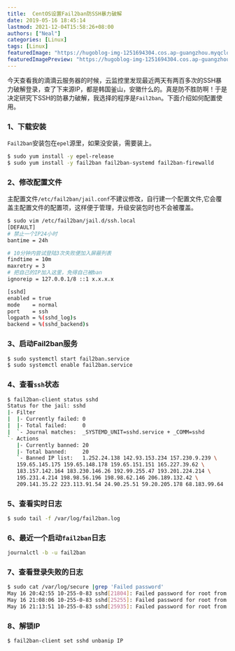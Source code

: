 ```yaml
---
title:  CentOS设置Fail2ban防SSH暴力破解
date: 2019-05-16 18:45:14
lastmod: 2021-12-04T15:58:26+08:00
authors: ["Neal"]
categories: [Linux]
tags: [Linux]
featuredImage: "https://hugoblog-img-1251694304.cos.ap-guangzhou.myqcloud.com/blog/fail2ban.svg"
featuredImagePreview: "https://hugoblog-img-1251694304.cos.ap-guangzhou.myqcloud.com/blog/fail2ban.svg"
---
```




今天查看我的滴滴云服务器的时候，云监控里发现最近两天有两百多次的SSH暴力破解登录，查了下来源IP，都是韩国釜山，安徽什么的。真是防不胜防啊！于是决定研究下SSH的防暴力破解，我选择的程序是`Fail2ban`。下面介绍如何配置使用。
<!--more-->



### 1、下载安装
`Fail2ban`安装包在`epel`源里，如果没安装，需要装上。
```bash
$ sudo yum install -y epel-release
$ sudo yum install -y fail2ban fail2ban-systemd fail2ban-firewalld
```
### 2、修改配置文件
主配置文件`/etc/fail2ban/jail.conf`不建议修改，自行建一个配置文件,它会覆盖主配置文件的配置项，这样便于管理，升级安装包时也不会被覆盖。
```sh
$ sudo vim /etc/fail2ban/jail.d/ssh.local
[DEFAULT]
# 禁止一个IP24小时
bantime = 24h

# 10分钟内尝试登陆3次失败便加入屏蔽列表
findtime = 10m
maxretry = 3
# 把自己的IP加入这里，免得自己被ban
ignoreip = 127.0.0.1/8 ::1 x.x.x.x

[sshd]
enabled = true
mode    = normal
port    = ssh
logpath = %(sshd_log)s
backend = %(sshd_backend)s
```

### 3、启动Fail2ban服务
```sh
$ sudo systemctl start fail2ban.service
$ sudo systemctl enable fail2ban.service
```

### 4、查看`ssh`状态
```sh
$ fail2ban-client status sshd
Status for the jail: sshd
|- Filter
|  |- Currently failed: 0
|  |- Total failed:     0
|  `- Journal matches:  _SYSTEMD_UNIT=sshd.service + _COMM=sshd
`- Actions
   |- Currently banned: 20
   |- Total banned:     20
   `- Banned IP list:   1.252.24.138 142.93.153.234 157.230.9.239 \
   159.65.145.175 159.65.148.178 159.65.151.151 165.227.39.62 \
   183.157.142.164 183.230.146.26 192.99.255.47 193.201.224.214 \
   195.231.4.214 198.98.56.196 198.98.62.146 206.189.132.42 \
   209.141.35.22 223.113.91.54 24.90.25.51 59.20.205.178 68.183.99.64
```

### 5、查看实时日志
```sh
$ sudo tail -f /var/log/fail2ban.log
```

### 6、最近一个启动`fail2ban`日志
```sh
journalctl -b -u fail2ban
```

### 7、查看登录失败的日志

```sh
$ sudo cat /var/log/secure |grep 'Failed password'
May 16 20:42:55 10-255-0-83 sshd[21804]: Failed password for root from 185.244.25.105 port 35412 ssh2
May 16 21:08:06 10-255-0-83 sshd[25255]: Failed password for root from 40.73.39.211 port 41718 ssh2
May 16 21:13:51 10-255-0-83 sshd[25935]: Failed password for root from 105.103.132.251 port 19628 ssh2
```

### 8、解锁IP

```sh
$ fail2ban-client set sshd unbanip IP
```
